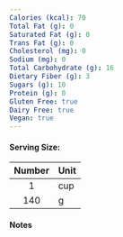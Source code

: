 ```yaml
---
Calories (kcal): 70
Total Fat (g): 0
Saturated Fat (g): 0
Trans Fat (g): 0
Cholesterol (mg): 0
Sodium (mg): 0
Total Carbohydrate (g): 16
Dietary Fiber (g): 3
Sugars (g): 10
Protein (g): 0
Gluten Free: true
Dairy Free: true
Vegan: true
---
```

#### Serving Size:

| Number | Unit |
| :----: | :--- |
|   1    | cup  |
|  140   | g    |
#### Notes